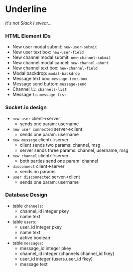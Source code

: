 # Underline
_It's not Slack I swear..._

### HTML Element IDs
 - New user modal submit: `new-user-submit`
 - New user text box: `new-user-field`
 - New channel modal submit: `new-channel-submit`
 - New channel modal cancel: `new-channel-abort`
 - New channel text box: `new-channel-field`
 - Modal backdrop: `modal-backdrop`
 - Message text box: `message-text-box`
 - Message send button: `message-send`
 - Channel `li`: `channels-list`
 - Message `li`: `message-list`

### Socket.io design
 - `new user` client->server
    - sends one param: username
 - `new user connected` server->client
    - sends one param: username
 - `new message` client<->server
    - client sends two params: channel, msg
    - server sends three params: channel, username, msg
 - `new channel` client<->server
    - both parties send one param: channel
 - `disconnect` client->server
    - sends no params
 - `user disconnected` server->client
    - sends one param: username

### Database Design
 - table `channels`:
     - channel_id integer pkey
     - name text
 - table `users`:
     - user_id integer pkey
     - name text
     - active boolean
 - table `messages`:
     - message_id integer pkey
     - channel_id integer (channels.channel_id fkey)
     - user_id integer (users.user_id fkey)
     - message text